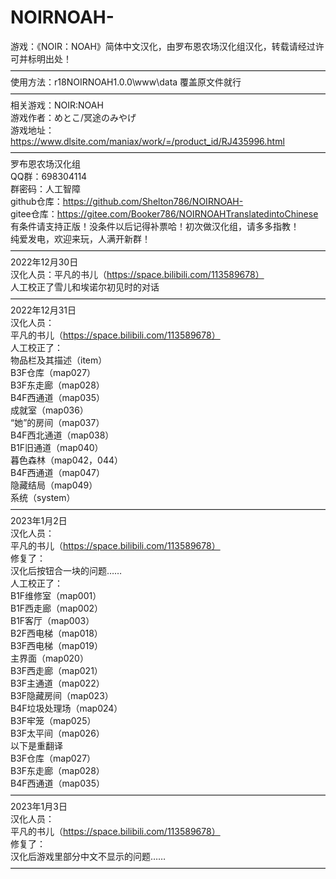 # NOIRNOAH-
游戏：《NOIR：NOAH》简体中文汉化，由罗布恩农场汉化组汉化，转载请经过许可并标明出处！  
————————————————————————————————————  
使用方法：r18NOIRNOAH1.0.0\www\data 覆盖原文件就行  
————————————————————————————————————  
相关游戏：NOIR:NOAH  
游戏作者：めとこ/冥途のみやげ  
游戏地址：https://www.dlsite.com/maniax/work/=/product_id/RJ435996.html  
————————————————————————————————————  
罗布恩农场汉化组  
QQ群：698304114  
群密码：人工智障  
github仓库：https://github.com/Shelton786/NOIRNOAH-  
gitee仓库：https://gitee.com/Booker786/NOIRNOAHTranslatedintoChinese  
有条件请支持正版！没条件以后记得补票哈！初次做汉化组，请多多指教！  
纯爱发电，欢迎来玩，人满开新群！  
————————————————————————————————————  
2022年12月30日  
汉化人员：平凡的书儿（https://space.bilibili.com/113589678）  
人工校正了雪儿和埃诺尔初见时的对话  
————————————————————————————————————  
2022年12月31日  
汉化人员：  
平凡的书儿（https://space.bilibili.com/113589678）  
人工校正了：  
物品栏及其描述（item）  
B3F仓库（map027）  
B3F东走廊（map028）  
B4F西通道（map035）  
成就室（map036）  
“她”的房间（map037）  
B4F西北通道（map038）  
B1F旧通道（map040）  
暮色森林（map042，044）  
B4F西通道（map047）  
隐藏结局（map049）  
系统（system）  
————————————————————————————————————  
2023年1月2日  
汉化人员：  
平凡的书儿（https://space.bilibili.com/113589678）  
修复了：  
汉化后按钮合一块的问题……  
人工校正了：  
B1F维修室（map001）  
B1F西走廊（map002）  
B1F客厅（map003）  
B2F西电梯（map018）  
B3F西电梯（map019）  
主界面（map020）  
B3F西走廊（map021）  
B3F主通道（map022）  
B3F隐藏房间（map023）  
B4F垃圾处理场（map024）  
B3F牢笼（map025）  
B3F太平间（map026）  
以下是重翻译  
B3F仓库（map027）  
B3F东走廊（map028）  
B4F西通道（map035）  
————————————————————————————————————  
2023年1月3日  
汉化人员：  
平凡的书儿（https://space.bilibili.com/113589678）  
修复了：  
汉化后游戏里部分中文不显示的问题……  
————————————————————————————————————  
